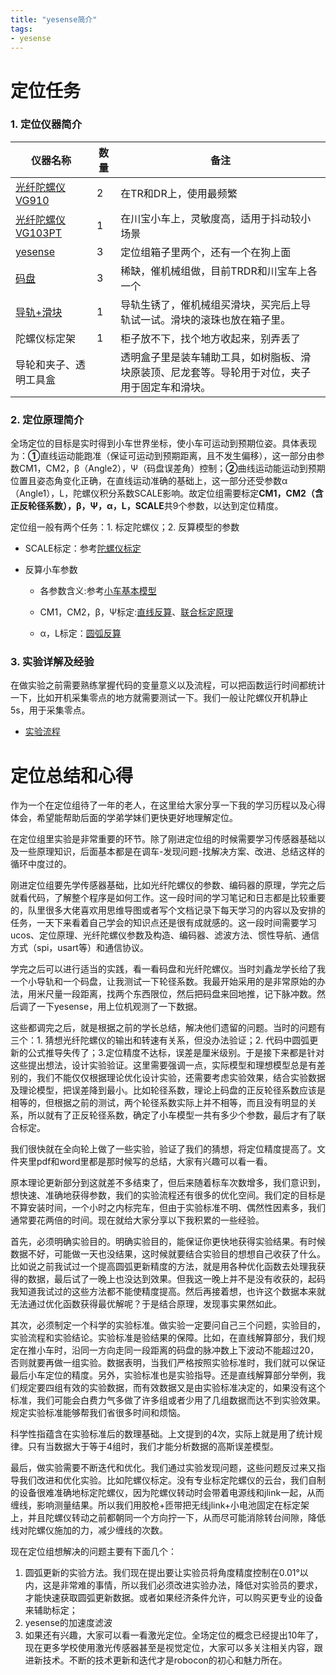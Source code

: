 ```yaml
---
title: "yesense简介"
tags:
- yesense
---
```


# 定位任务

### 1. 定位仪器简介

| 仪器名称                                | 数量 | 备注                                                         |
| --------------------------------------- | ---- | ------------------------------------------------------------ |
| [光纤陀螺仪VG910](https://whu-robocon-location.github.io/_posts/2021-03-28-VG)   | 2    | 在TR和DR上，使用最频繁                                       |
| [光纤陀螺仪VG103PT](https://whu-robocon-location.github.io/_posts/2021-03-28-VG) | 1    | 在川宝小车上，灵敏度高，适用于抖动较小场景                   |
| [yesense](https://whu-robocon-location.github.io/_posts/2021-03-28-yesense)      | 3    | 定位组箱子里两个，还有一个在狗上面                           |
| [码盘](https://whu-robocon-location.github.io/_posts/2021-03-28-Encoder)         | 3    | 稀缺，催机械组做，目前TRDR和川宝车上各一个                   |
| [导轨+滑块](https://whu-robocon-location.github.io/_posts/2021-03-28-Slider)     | 1    | 导轨生锈了，催机械组买滑块，买完后上导轨试一试。滑块的滚珠也放在箱子里。 |
| 陀螺仪标定架                            | 1    | 柜子放不下，找个地方收起来，别弄丢了                         |
| 导轮和夹子、透明工具盒                  |      | 透明盒子里是装车辅助工具，如树脂板、滑块原装顶、尼龙套等。导轮用于对位，夹子用于固定车和滑块。 |

### 2. 定位原理简介

​		全场定位的目标是实时得到小车世界坐标，使小车可运动到预期位姿。具体表现为：**①**直线运动能跑准（保证可运动到预期距离，且不发生偏移），这一部分由参数CM1，CM2，β（Angle2），Ψ（码盘误差角）控制；**②**曲线运动能运动到预期位置且姿态角变化正确，在直线运动准确的基础上，这一部分还受参数α（Angle1），L，陀螺仪积分系数SCALE影响。故定位组需要标定**CM1，CM2（含正反轮径系数），β，Ψ，α，L，SCALE**共9个参数，以达到定位精度。

定位组一般有两个任务：1. 标定陀螺仪；2. 反算模型的参数

* SCALE标定：参考[陀螺仪标定](https://whu-robocon-location.github.io/_posts/2021-09-09-GryoScale)

* 反算小车参数
  
  * 各参数含义:参考[小车基本模型](https://github.com/whu-robocon-location/whu-robocon-location.github.io/blob/master/assets/pdf/%E4%BB%A3%E7%A0%81%E6%A8%A1%E5%9E%8B.pdf)
  
  * CM1，CM2，β，Ψ标定:[直线反算](https://github.com/whu-robocon-location/whu-robocon-location.github.io/blob/master/assets/pdf/%E7%9B%B4%E7%BA%BF%E8%A7%A3%E7%AE%97%E5%8F%8A%E6%A8%A1%E5%9E%8B%E5%8F%8D%E7%AE%97.pdf)、[联合标定原理](https://github.com/whu-robocon-location/whu-robocon-location.github.io/blob/master/assets/pdf/%E8%81%94%E5%90%88%E6%A0%87%E5%AE%9A%E5%8E%9F%E7%90%86.pdf)
  * α，L标定：[圆弧反算](https://github.com/whu-robocon-location/whu-robocon-location.github.io/blob/master/assets/pdf/%E5%9C%86%E5%BC%A7%E8%A7%A3%E7%AE%97%E5%8F%8A%E6%A8%A1%E5%9E%8B%E5%8F%8D%E7%AE%97.pdf)

### 3. 实验详解及经验

​	在做实验之前需要熟练掌握代码的变量意义以及流程，可以把函数运行时间都统计一下，比如开机采集零点的地方就需要测试一下。我们一般让陀螺仪开机静止5s，用于采集零点。

* [实验流程](https://whu-robocon-location.github.io/_posts/2021-09-09-Process)

  

# 定位总结和心得

​		作为一个在定位组待了一年的老人，在这里给大家分享一下我的学习历程以及心得体会，希望能帮助后面的学弟学妹们更快更好地理解定位。

​		在定位组里实验是非常重要的环节。除了刚进定位组的时候需要学习传感器基础以及一些原理知识，后面基本都是在调车-发现问题-找解决方案、改进、总结这样的循环中度过的。

​		刚进定位组要先学传感器基础，比如光纤陀螺仪的参数、编码器的原理，学完之后就看代码，了解整个程序是如何工作。这一段时间的学习笔记和日志都是比较重要的，队里很多大佬喜欢用思维导图或者写个文档记录下每天学习的内容以及安排的任务，一天下来看着自己学会的知识点还是很有成就感的。这一段时间需要学习ucos、定位原理、光纤陀螺仪参数及构造、编码器、滤波方法、惯性导航、通信方式（spi，usart等）和通信协议。

​	学完之后可以进行适当的实践，看一看码盘和光纤陀螺仪。当时刘鑫龙学长给了我一个小导轨和一个码盘，让我测试一下轮径系数。我最开始采用的是非常原始的办法，用米尺量一段距离，找两个东西限位，然后把码盘来回地推，记下脉冲数。然后调了一下yesense，用上位机观测了一下数据。

​		这些都调完之后，就是根据之前的学长总结，解决他们遗留的问题。当时的问题有三个：1. 猜想光纤陀螺仪的输出和转速有关系，但没办法验证；2. 代码中圆弧更新的公式推导失传了；3.定位精度不达标，误差是厘米级别。于是接下来都是针对这些提出想法，设计实验验证。这里需要强调一点，实际模型和理想模型总是有差别的，我们不能仅仅根据理论优化设计实验，还需要考虑实验效果，结合实验数据及理论模型，把误差降到最小。比如轮径系数，理论上码盘的正反轮径系数应该是相等的，但根据之前的测试，两个轮径系数实际上并不相等，而且没有明显的关系，所以就有了正反轮径系数，确定了小车模型一共有多少个参数，最后才有了联合标定。

​		我们很快就在全向轮上做了一些实验，验证了我们的猜想，将定位精度提高了。文件夹里pdf和word里都是那时候写的总结，大家有兴趣可以看一看。

​		原本理论更新部分到这就差不多结束了，但后来随着标车次数增多，我们意识到，想快速、准确地获得参数，我们的实验流程还有很多的优化空间。我们定的目标是不算安装时间，一个小时之内标完车，但由于实验标准不明、偶然性因素多，我们通常要花两倍的时间。现在就给大家分享以下我积累的一些经验。

​		首先，必须明确实验目的。明确实验目的，能保证你更快地获得实验结果。有时候数据不好，可能做一天也没结果，这时候就要结合实验目的想想自己收获了什么。比如说之前我试过一个提高圆弧更新精度的方法，就是用各种优化函数去处理我获得的数据，最后试了一晚上也没达到效果。但我这一晚上并不是没有收获的，起码我知道我试过的这些方法都不能使精度提高。然后再接着想，也许这个数据本来就无法通过优化函数获得最优解呢？于是结合原理，发现事实果然如此。

​		其次，必须制定一个科学的实验标准。做实验一定要问自己三个问题，实验目的，实验流程和实验结论。实验标准是验结果的保障。比如，在直线解算部分，我们规定在推小车时，沿同一方向走同一段距离的码盘的脉冲数上下波动不能超过20，否则就要再做一组实验。数据表明，当我们严格按照实验标准时，我们就可以保证最后小车定位的精度。另外，实验标准也是实验指导。还是直线解算部分举例，我们规定要四组有效的实验数据，而有效数据又是由实验标准决定的，如果没有这个标准，我们可能会白费力气多做了许多组或者少用了几组数据而达不到实验效果。规定实验标准能够帮我们省很多时间和烦恼。

​		科学性指蕴含在实验标准后的数理基础。上文提到的4次，实际上就是用了统计规律。只有当数据大于等于4组时，我们才能分析数据的高斯误差模型。

​		最后，做实验需要不断迭代和优化。我们通过实验发现问题，这些问题反过来又指导我们改进和优化实验。比如陀螺仪标定。没有专业标定陀螺仪的云台，我们自制的设备很难准确地标定陀螺仪，因为陀螺仪转动时会带着电源线和jlink一起，从而缠线，影响测量结果。所以我们用胶枪+匝带把无线jlink+小电池固定在标定架上，并且陀螺仪转动之前都朝同一个方向拧一下，从而尽可能消除转台间隙，降低线对陀螺仪施加的力，减少缠线的次数。

现在定位组想解决的问题主要有下面几个：

1. 圆弧更新的实验方法。我们现在提出要让实验员将角度精度控制在0.01°以内，这是非常难的事情，所以我们必须改进实验办法，降低对实验员的要求，才能快速获取圆弧更新数据。或者如果经济条件允许，可以购买更专业的设备来辅助标定；
2. yesense的加速度滤波
3. 如果还有兴趣，大家可以看一看激光定位。全场定位的概念已经提出10年了，现在更多学校使用激光传感器甚至是视觉定位，大家可以多关注相关内容，跟进新技术。不断的技术更新和迭代才是robocon的初心和魅力所在。

​		
